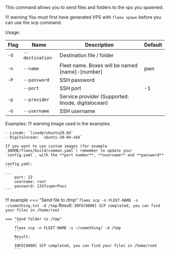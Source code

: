 This command allows you to send files and folders to the vps you spawned.

!!! warning
    You must first have generated VPS with `fleex spawn` before you can use the scp command.

Usage:

| Flag | Name            | Description                                                                | Default |
| ---- | --------------- | -------------------------------------------------------------------------- | ------- |
| `-d` | `--destination` | Destination file / folder                                                  |         |
| `-n` | `--name`        | Fleet name. Boxes will be named [name]-[number]                            | pwn     |
| `-P` | `--password`    | SSH password                                                               |         |
|      | `--port`        | SSH port                                                                   | -1      |
| `-p` | `--provider`    | Service provider (Supported: linode, digitalocean)                         |         |
| `-U` | `--username`    | SSH username                                                               |         |


Examples:
!!! warning
    Image used in the examples:

    - Linode: `linode/ubuntu20.04`
    - Digitalocean: `ubuntu-20-04-x64`

    If you want to use custom images (for example `$HOME/fleex/build/common.yaml`) remember to update your `config.yaml`, with the **port number**, **username** and **password**

    config.yaml:
    ```
    ...
        port: 22
        username: root
        password: 1337superPass
    ```


!!! example
    === "Send file to /tmp"
        ```
        fleex scp -n FLEET-NAME -s ~/something.txt -d /tmp
        ```
        Result:
        ```
        INFO[0000] SCP completed, you can find your files in /home/root 
        ```

    === "Send folder to /tmp"
        ```
        fleex scp -n FLEET-NAME -s ~/something/ -d /tmp
        ```
        Result:
        ```
        INFO[0000] SCP completed, you can find your files in /home/root 
        ```
